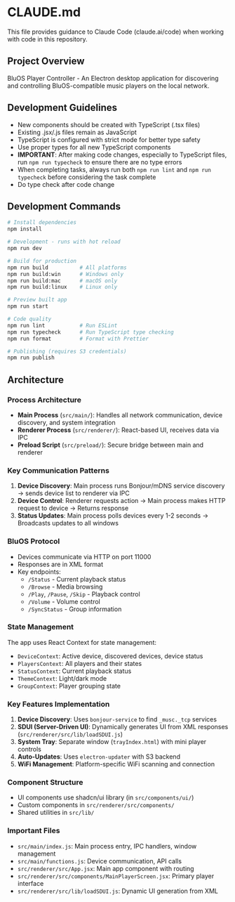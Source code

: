 # CLAUDE.md

This file provides guidance to Claude Code (claude.ai/code) when working with code in this repository.

## Project Overview

BluOS Player Controller - An Electron desktop application for discovering and controlling BluOS-compatible music players on the local network.

## Development Guidelines

- New components should be created with TypeScript (.tsx files)
- Existing .jsx/.js files remain as JavaScript
- TypeScript is configured with strict mode for better type safety
- Use proper types for all new TypeScript components
- **IMPORTANT**: After making code changes, especially to TypeScript files, run `npm run typecheck` to ensure there are no type errors
- When completing tasks, always run both `npm run lint` and `npm run typecheck` before considering the task complete
- Do type check after code change

## Development Commands

```bash
# Install dependencies
npm install

# Development - runs with hot reload
npm run dev

# Build for production
npm run build          # All platforms
npm run build:win      # Windows only
npm run build:mac      # macOS only  
npm run build:linux    # Linux only

# Preview built app
npm run start

# Code quality
npm run lint           # Run ESLint
npm run typecheck      # Run TypeScript type checking
npm run format         # Format with Prettier

# Publishing (requires S3 credentials)
npm run publish
```

## Architecture

### Process Architecture
- **Main Process** (`src/main/`): Handles all network communication, device discovery, and system integration
- **Renderer Process** (`src/renderer/`): React-based UI, receives data via IPC
- **Preload Script** (`src/preload/`): Secure bridge between main and renderer

### Key Communication Patterns

1. **Device Discovery**: Main process runs Bonjour/mDNS service discovery → sends device list to renderer via IPC
2. **Device Control**: Renderer requests action → Main process makes HTTP request to device → Returns response
3. **Status Updates**: Main process polls devices every 1-2 seconds → Broadcasts updates to all windows

### BluOS Protocol
- Devices communicate via HTTP on port 11000
- Responses are in XML format
- Key endpoints:
  - `/Status` - Current playback status
  - `/Browse` - Media browsing
  - `/Play`, `/Pause`, `/Skip` - Playback control
  - `/Volume` - Volume control
  - `/SyncStatus` - Group information

### State Management
The app uses React Context for state management:
- `DeviceContext`: Active device, discovered devices, device status
- `PlayersContext`: All players and their states
- `StatusContext`: Current playback status
- `ThemeContext`: Light/dark mode
- `GroupContext`: Player grouping state

### Key Features Implementation

1. **Device Discovery**: Uses `bonjour-service` to find `_musc._tcp` services
2. **SDUI (Server-Driven UI)**: Dynamically generates UI from XML responses (`src/renderer/src/lib/loadSDUI.js`)
3. **System Tray**: Separate window (`trayIndex.html`) with mini player controls
4. **Auto-Updates**: Uses `electron-updater` with S3 backend
5. **WiFi Management**: Platform-specific WiFi scanning and connection

### Component Structure
- UI components use shadcn/ui library (in `src/components/ui/`)
- Custom components in `src/renderer/src/components/`
- Shared utilities in `src/lib/`

### Important Files
- `src/main/index.js`: Main process entry, IPC handlers, window management
- `src/main/functions.js`: Device communication, API calls
- `src/renderer/src/App.jsx`: Main app component with routing
- `src/renderer/src/components/MainPlayerScreen.jsx`: Primary player interface
- `src/renderer/src/lib/loadSDUI.js`: Dynamic UI generation from XML